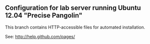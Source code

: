 ## Configuration for lab server running Ubuntu 12.04 "Precise Pangolin"

This branch contains HTTP-accessible files for automated installation.

See: http://help.github.com/pages/
